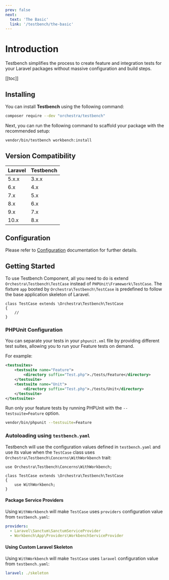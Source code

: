 ```yaml
---
prev: false
next: 
  text: 'The Basic'
  link: '/testbench/the-basic'
---
```


# Introduction

Testbench simplifies the process to create feature and integration tests for your Laravel packages without massive configuration and build steps. 

[[toc]]

## Installing

You can install **Testbench** using the following command:

```bash
composer require --dev "orchestra/testbench"
```

Next, you can run the following command to scaffold your package with the recommended setup:

```bash
vendor/bin/testbench workbench:install
```

## Version Compatibility

 Laravel  | Testbench
:---------|:----------
 5.x.x    | 3.x.x
 6.x      | 4.x
 7.x      | 5.x
 8.x      | 6.x
 9.x      | 7.x
 10.x     | 8.x

## Configuration

Please refer to [Configuration](/getting-started/configuration) documentation for further details.

## Getting Started

To use Testbench Component, all you need to do is extend `Orchestra\Testbench\TestCase` instead of `PHPUnit\Framework\TestCase`. The fixture `app` booted by `Orchestra\Testbench\TestCase` is predefined to follow the base application skeleton of Laravel.

```php{1}
class TestCase extends \Orchestra\Testbench\TestCase
{
    //
}
```

### PHPUnit Configuration

You can separate your tests in your `phpunit.xml` file by providing different test suites, allowing you to run your Feature tests on demand.

For example:

```xml
<testsuites>
    <testsuite name="Feature">
        <directory suffix="Test.php">./tests/Feature</directory>
    </testsuite>
    <testsuite name="Unit">
        <directory suffix="Test.php">./tests/Unit</directory>
    </testsuite>
</testsuites>
```

Run only your feature tests by running PHPUnit with the `--testsuite=Feature` option.

```bash
vendor/bin/phpunit --testsuite=Feature
```

### Autoloading using `testbench.yaml`

Testbench will use the configuration values defined in `testbench.yaml` and use its value when the `TestCase` class uses `Orchestra\Testbench\Concerns\WithWorkbench` trait:

```php{1,5}
use Orchestra\Testbench\Concerns\WithWorkbench;

class TestCase extends \Orchestra\Testbench\TestCase 
{
    use WithWorkbench;
}
```

#### Package Service Providers

Using `WithWorkbench` will make `TestCase` uses `providers` configuration value from `testbench.yaml`:

```yaml
providers:
  - Laravel\Sanctum\SanctumServiceProvider
  - Workbench\App\Providers\WorkbenchServiceProvider
```

#### Using Custom Laravel Skeleton

Using `WithWorkbench` will make `TestCase` uses `laravel` configuration value from `testbench.yaml`:

```yaml
laravel: ./skeleton
```

